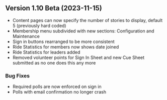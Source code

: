  ## Version 1.10 Beta (2023-11-15)
 - Content pages can now specify the number of stories to display, default 5 (previously hard coded)
 - Membership menu subdivided with new sections: Configuration and Maintenance
 - Sign in buttons rearranged to be more consistent
 - Ride Statistics for members now shows date joined
 - Ride Statistics for leaders added
 - Removed volunteer points for Sign In Sheet and new Cue Sheet submitted as no one does this any more

 ### Bug Fixes
 - Required polls are now enforced on sign in
 - Polls with email confirmation no longer crash
